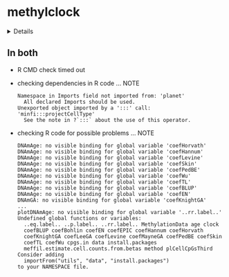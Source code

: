 # methylclock

<details>

* Version: 1.2.1
* GitHub: https://github.com/isglobal-brge/methylclock
* Source code: https://github.com/cran/methylclock
* Date/Publication: 2022-07-12
* Number of recursive dependencies: 277

Run `revdep_details(, "methylclock")` for more info

</details>

## In both

*   R CMD check timed out
    

*   checking dependencies in R code ... NOTE
    ```
    Namespace in Imports field not imported from: 'planet'
      All declared Imports should be used.
    Unexported object imported by a ':::' call: 'minfi:::projectCellType'
      See the note in ?`:::` about the use of this operator.
    ```

*   checking R code for possible problems ... NOTE
    ```
    DNAmAge: no visible binding for global variable 'coefHorvath'
    DNAmAge: no visible binding for global variable 'coefHannum'
    DNAmAge: no visible binding for global variable 'coefLevine'
    DNAmAge: no visible binding for global variable 'coefSkin'
    DNAmAge: no visible binding for global variable 'coefPedBE'
    DNAmAge: no visible binding for global variable 'coefWu'
    DNAmAge: no visible binding for global variable 'coefTL'
    DNAmAge: no visible binding for global variable 'coefBLUP'
    DNAmAge: no visible binding for global variable 'coefEN'
    DNAmGA: no visible binding for global variable 'coefKnightGA'
    ...
    plotDNAmAge: no visible binding for global variable '..rr.label..'
    Undefined global functions or variables:
      ..eq.label.. ..p.label.. ..rr.label.. MethylationData age clock
      coefBLUP coefBohlin coefEN coefEPIC coefHannum coefHorvath
      coefKnightGA coefLeeGA coefLevine coefMayneGA coefPedBE coefSkin
      coefTL coefWu cpgs.in data install.packages
      meffil.estimate.cell.counts.from.betas method plCellCpGsThird
    Consider adding
      importFrom("utils", "data", "install.packages")
    to your NAMESPACE file.
    ```

